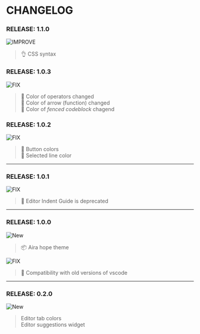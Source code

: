 # CHANGELOG

### RELEASE: 1.1.0

![IMPROVE](https://img.shields.io/badge/-IMPROVEMENT-gray.svg?colorB=39AA54)
> 👌 CSS syntax

### RELEASE: 1.0.3

![FIX](https://img.shields.io/badge/-FIX-gray.svg?colorB=ff6347)

> 🐛 Color of operators changed </br>
> 🐛 Color of arrow (function) changed</br>
> 🐛 Color of *fenced codeblock* chagend

### RELEASE: 1.0.2

![FIX](https://img.shields.io/badge/-FIX-gray.svg?colorB=ff6347)

> 🐛 Button colors </br>
> 🐛 Selected line color

----

### RELEASE: 1.0.1

![FIX](https://img.shields.io/badge/-FIX-gray.svg?colorB=ff6347)

> 🐛 Editor Indent Guide is deprecated

----

### RELEASE: 1.0.0

![New](https://img.shields.io/badge/-NEW-gray.svg?colorB=3778FF)

> 📦 Aira hope theme

![FIX](https://img.shields.io/badge/-FIX-gray.svg?colorB=ff6347)

> 🐛 Compatibility with old versions of vscode

----

### RELEASE: 0.2.0

![New](https://img.shields.io/badge/-NEW-gray.svg?colorB=3778FF)

> Editor tab colors</br>
> Editor suggestions widget
